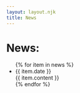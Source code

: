 ```yaml
---
layout: layout.njk
title: News
---
```


<div class="center-container">
  <div class="title-text-container">
    <h1>News:</h1>
  </div>
  <div class="news-content">
    <ul class="news-list">
      {% for item in news %}
        <li class="news-list-item">
          <div class="news-list-item-date">
            <span>{{ item.date }}</span> 
          </div>
          <div class="news-list-item-content">
            <span>{{ item.content }}</span>
          </div>
        </li>
      {% endfor %}
    </ul>
  </div>
</div>
